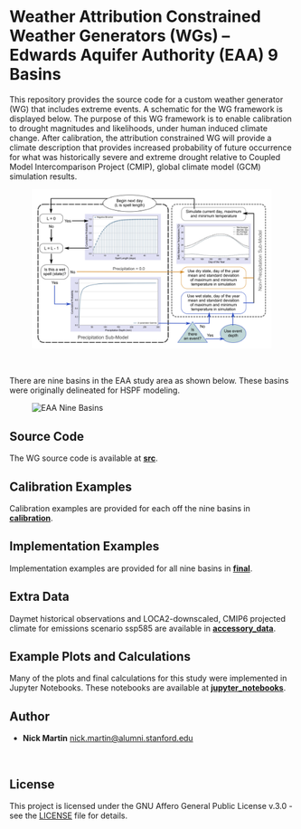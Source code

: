 # Weather Attribution Constrained Weather Generators (WGs) – Edwards Aquifer Authority (EAA) 9 Basins

This repository provides the source code for a custom weather generator (WG) that includes extreme events. A schematic for the WG framework is displayed below. The purpose of this WG framework is to enable calibration to drought magnitudes and likelihoods, under human induced climate change. After calibration, the attribution constrained WG will provide a climate description that provides increased probability of future occurrence for what was historically severe and extreme drought relative to Coupled Model Intercomparison Project (CMIP), global climate model (GCM) simulation results. 
<br/>
<figure>
    <img src="/assets/WG_Framework.png"
         width="1000"
         alt="Weather Generator with Events Schematic">
</figure>

<br/>

There are nine basins in the EAA study area as shown below. These basins were originally delineated for HSPF modeling.
<br/>
<figure>
    <img src="/assets/Study_Area-Full_Basins.png"
         width="1000"
         alt="EAA Nine Basins">
</figure>


## Source Code

The WG source code is available at [**src**](https://github.com/nmartin198/wattrib_wg_eaa/tree/main/src).


## Calibration Examples

Calibration examples are provided for each off the nine basins in [**calibration**](https://github.com/nmartin198/wattrib_wg_eaa/tree/main/calibration).


## Implementation Examples

Implementation examples are provided for all nine basins in [**final**](https://github.com/nmartin198/wattrib_wg_eaa/tree/main/final).


## Extra Data

Daymet historical observations and LOCA2-downscaled, CMIP6 projected climate for emissions scenario ssp585 are available in  [**accessory_data**](https://github.com/nmartin198/wattrib_wg_eaa/tree/main/accessory_data).


## Example Plots and Calculations

Many of the plots and final calculations for this study were implemented in Jupyter Notebooks. These notebooks are available at   [**jupyter_notebooks**](https://github.com/nmartin198/wattrib_wg_eaa/tree/main/jupyter_notebooks).


## Author

* **Nick Martin** nick.martin@alumni.stanford.edu
<br/>

## License

This project is licensed under the GNU Affero General Public License v.3.0 - see the [LICENSE](LICENSE) file for details.
<br/>

